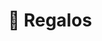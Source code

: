 ---
layout: category
title: 🎁 Regalos
slug: regalos
description: Descubre cosas podrás regalar a tus seres más queridos.
permalink: /regalos/  # para quitar /category/travel
---